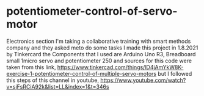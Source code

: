 # potentiometer-control-of-servo-motor
Electronics section
I'm taking a collaborative training with smart methods company and they asked meto do some tasks I made this project
in 1.8.2021 by Tinkercard the Components that I used are Arduino Uno R3, Breadboard small 1micro servo and potentiometer 250 
and sources for this code were taken from this link, https://www.tinkercad.com/things/lD4jAmYkW8K-exercise-1-potentiometer-control-of-multiple-servo-motors
but I followed this steps of this channel in youtube, https://www.youtube.com/watch?v=sjFsRCiA92k&list=LL&index=1&t=346s
